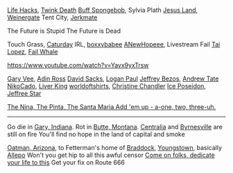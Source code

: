 [Life Hacks](http://www.43folders.com/), [Twink Death](https://knowyourmeme.com/memes/twink-death)
[Buff Spongebob](/images/content/spongebob.png), Sylvia Plath
[Jesus Land](https://www.vice.com/en/article/i-went-to-jesus-land/), [Weinergate](https://en.wikipedia.org/wiki/Anthony_Weiner_sexting_scandals)
Tent City, [Jerkmate](https://www.youtube.com/watch?v=lYPS_r8773o)

The Future is Stupid
The Future is Dead

Touch Grass, [Caturday](/images/content/caturday.jpg)
IRL, [boxxybabee](https://www.youtube.com/watch?v=Yavx9yxTrsw)
[ANewHopeee](https://www.youtube.com/watch?v=dfwxitFM9p4), Livestream Fail
[Tai Lopez](https://www.youtube.com/watch?v=Cv1RJTHf5fk), [Fail Whale](https://www.theatlantic.com/technology/archive/2015/01/the-story-behind-twitters-fail-whale/384313/)

https://www.youtube.com/watch?v=Yavx9yxTrsw

[Gary Vee](https://www.youtube.com/watch?v=4wmcT-xMdzw), [Adin Ross](https://www.youtube.com/watch?v=cNIYvOpTsh8)
[David Sacks](https://www.vox.com/2016/10/24/13395798/zenefits-ceo-david-sacks-apologizes-1996-book-co-wrote-peter-thiel-date-rape-belated-regret), [Logan Paul](https://archive.org/embed/we-found-a-dead-body-in-the-japanese-suicide-forest-720p)
[Jeffrey Bezos](https://www.youtube.com/watch?v=lI5w2QwdYik), [Andrew Tate](https://www.youtube.com/watch?v=ktRCZAx7wlE)
[NikoCado](https://www.youtube.com/watch?v=o2zwHAjx1NI), [Liver King](https://www.youtube.com/watch?v=Orpe-TAnXzs)
[worldoftshirts](https://www.youtube.com/watch?v=CDLpDXoxN5E), [Christine Chandler](https://www.youtube.com/watch?v=yJkjjpFM97w)
[Ice Poseidon](https://www.youtube.com/watch?v=mO9rJExwJEU), [Jeffree Star](https://www.youtube.com/watch?v=ouQpbN5cBPk)

[The Nina, The Pinta, The Santa Maria Add 'em up - a-one, two, three-uh.](https://www.youtube.com/watch?v=Evi_8EbJdww)

---

Go die in [Gary, Indiana](https://www.youtube.com/watch?v=jWTPPnYhA3w). Rot in [Butte, Montana](https://www.youtube.com/watch?v=7cG8kfJhf9w).
[Centralia](https://en.wikipedia.org/wiki/Centralia_mine_fire) and [Byrnesville](https://en.wikipedia.org/wiki/Byrnesville,_Pennsylvania) are still on fire
You'll find no hope in the land of capital and smoke

[Oatman, Arizona](https://www.youtube.com/watch?v=4LFYtpLrAZw), to Fetterman's home of [Braddock](https://www.youtube.com/watch?v=Zj0DFwsMcJ8), [Youngstown](https://www.youtube.com/watch?v=ZlRq-dLG0tk), basically [Allepo](https://www.youtube.com/watch?v=r9qqph7J9xo)
Won't you get hip to all this awful censor
[Come on folks, dedicate your life to this](https://www.youtube.com/watch?v=nz6ePLhfwi8)
Get your fix on Route 666